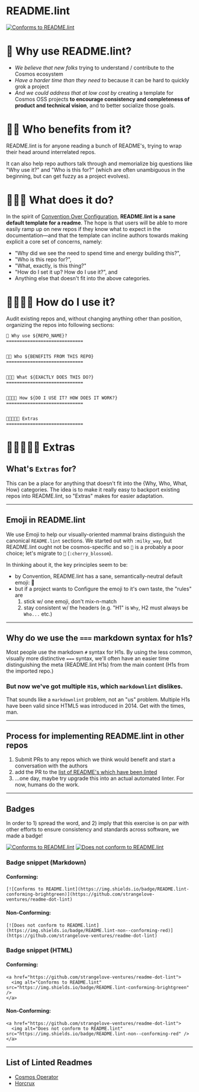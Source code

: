 # README.lint

[![Conforms to README.lint](https://img.shields.io/badge/README.lint-conforming-brightgreen)](https://github.com/strangelove-ventures/readme-dot-lint)



🌌 Why use README.lint?
=============================
- *We believe that new folks* trying to understand / contribute to the Cosmos ecosystem
- *Have a harder time than they need to* because it can be hard to quickly grok a project
- *And we could address that at low cost by* creating a template for Cosmos OSS projects **to encourage consistency and completeness of product and technical vision**, and to better socialize those goals.


🌌🌌 Who benefits from it?
=============================

README.lint is for anyone reading a bunch of README's, trying to wrap their head around interrelated repos.

It can also help repo authors talk through and memorialize big questions like "Why use it?" and "Who is this for?" (which are often unambiguous in the beginning, but can get fuzzy as a project evolves).

🌌🌌🌌 What does it do?
=============================

In the spirit of [Convention Over Configuration](https://en.wikipedia.org/wiki/Convention_over_configuration), **README.lint is a sane default template for a readme**. The hope is that users will be able to more easily ramp up on new repos if they know what to expect in the documentation—and that the template can incline authors towards making explicit a core set of concerns, namely:
- "Why did we see the need to spend time and energy building this?",
- "Who is this repo for?",
- "What, exactly, is this thing?"
- "How do I set it up? How do I use it?", and
- Anything else that doesn't fit into the above categories.

🌌🌌🌌🌌 How do I use it?
=============================

Audit existing repos and, without changing anything other than position, organizing the repos into following sections:

```
🌌 Why use ${REPO_NAME}?
=============================


🌌🌌 Who ${BENEFITS FROM THIS REPO}
=============================


🌌🌌🌌 What ${EXACTLY DOES THIS DO?}
=============================


🌌🌌🌌🌌 How ${DO I USE IT? HOW DOES IT WORK?}
=============================


🌌🌌🌌🌌🌌 Extras
=============================

```
🌌🌌🌌🌌🌌 Extras
=============================

## What's `Extras` for?
This can be a place for anything that doesn't fit into the {Why, Who, What, How} categories. The idea is to make it really easy to backport existing repos into README.lint, so "Extras" makes for easier adaptation.

---

## Emoji in README.lint

We use Emoji to help our visually-oriented mammal brains distinguish the canonical `README.lint` sections. We started out with `:milky_way`, but README.lint ought not be cosmos-specific and so `🌌` is a probably a poor choice; let's migrate to `🌸` (`:cherry_blossom`).

In thinking about it, the key principles seem to be:

- by Convention, README.lint has a sane, semantically-neutral default emoji: 🌸
- but if a project wants to Configure the emoji to it's own taste, the "rules" are
   1. stick w/ one emoji, don't mix-n-match
   2. stay consistent w/ the headers (e.g. "H1" is `Why`, H2 must always be `Who...` etc.)


---

## Why do we use the `===` markdown syntax for h1s?
Most people use the markdown `#` syntax for H1s. By using the less common, visually more distinctive `===` syntax, we'll often have an easier time distinguishing the meta (README.lint H1s) from the main content (H1s from the imported repo.)

### But now we've got multiple `H1`s, which `markdownlint` dislikes.
That sounds like a `markdownlint` problem, not an "us" problem. Multiple H1s have been valid since HTML5 was introduced in 2014. Get with the times, man.

---

## Process for implementing README.lint in other repos
1. Submit PRs to any repos which we think would benefit and start a conversation with the authors
2. add the PR to the [list of README's which have been linted](#linted-readmes)
3. ...one day, maybe try upgrade this into an actual automated linter. For now, humans do the work.

---

## Badges
In order to 1) spread the word, and 2) imply that this exercise is on par with other efforts to ensure consistency and standards across software, we made a badge!


[![Conforms to README.lint](https://img.shields.io/badge/README.lint-conforming-brightgreen)](https://github.com/strangelove-ventures/readme-dot-lint)
[![Does not conform to README.lint](https://img.shields.io/badge/README.lint-non--conforming-red)](https://github.com/strangelove-ventures/readme-dot-lint)

### Badge snippet (Markdown)
#### Conforming:
```
[![Conforms to README.lint](https://img.shields.io/badge/README.lint-conforming-brightgreen)](https://github.com/strangelove-ventures/readme-dot-lint)
```

#### Non-Conforming:
```
[![Does not conform to README.lint](https://img.shields.io/badge/README.lint-non--conforming-red)](https://github.com/strangelove-ventures/readme-dot-lint)
```

### Badge snippet (HTML)
#### Conforming:
```
<a href="https://github.com/strangelove-ventures/readme-dot-lint">
  <img alt="Conforms to README.lint" src="https://img.shields.io/badge/README.lint-conforming-brightgreen" />
</a>
```
#### Non-Conforming:
```
<a href="https://github.com/strangelove-ventures/readme-dot-lint">
  <img alt="Does not conform to README.lint" src="https://img.shields.io/badge/README.lint-non--conforming-red" />
</a>

```

---

## List of Linted Readmes

- [Cosmos Operator](https://github.com/strangelove-ventures/cosmos-operator/pull/406)
- [Horcrux](https://github.com/strangelove-ventures/horcrux/pull/268)
